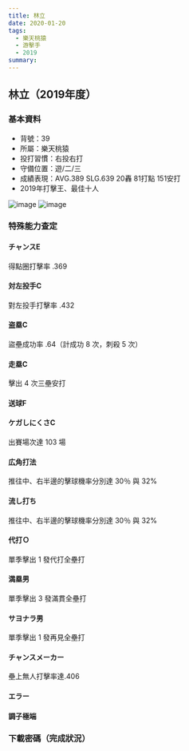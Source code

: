 ```yaml
---
title: 林立
date: 2020-01-20
tags:
  - 樂天桃猿
  - 游擊手
  - 2019
summary: 
---
```


## 林立（2019年度）

### 基本資料
- 背號：39
- 所屬：樂天桃猿
- 投打習慣：右投右打
- 守備位置：遊/二/三
- 成績表現：AVG.389 SLG.639 20轟 81打點 151安打
- 2019年打擊王、最佳十人

![image](https://i.imgur.com/farPNcX.jpg)
![image](https://i.imgur.com/OkLeTYf.jpg)

### 特殊能力查定
#### チャンスE
得點圈打擊率 .369
#### 対左投手C
對左投手打擊率 .432
#### 盗塁C
盜壘成功率 .64（計成功 8 次，刺殺 5 次）
#### 走塁C
擊出 4 次三壘安打
#### 送球F
#### ケガしにくさC
出賽場次達 103 場
#### 広角打法
推往中、右半邊的擊球機率分別達 30％ 與 32%
#### 流し打ち
推往中、右半邊的擊球機率分別達 30％ 與 32%
#### 代打Ｏ
單季擊出 1 發代打全壘打
#### 満塁男
單季擊出 3 發滿貫全壘打
#### サヨナラ男
單季擊出 1 發再見全壘打
#### チャンスメーカー
壘上無人打擊率達.406
#### エラー
#### 調子極端

### 下載密碼（完成狀況）
